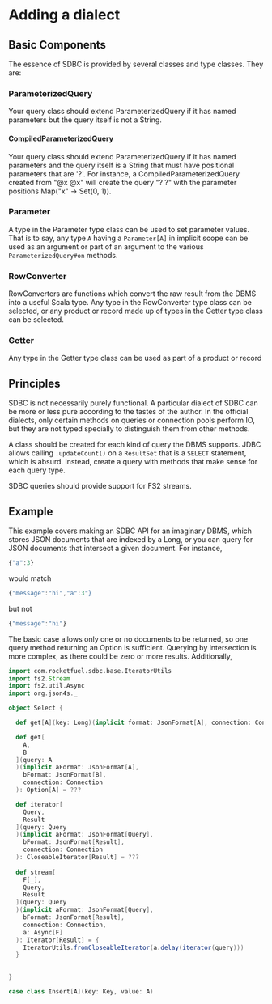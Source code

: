 # Adding a dialect

## Basic Components

The essence of SDBC is provided by several classes and type classes. They are:

### ParameterizedQuery

Your query class should extend ParameterizedQuery if it has named parameters but the query itself is not a String.

#### CompiledParameterizedQuery

Your query class should extend ParameterizedQuery if it has named parameters and the query itself is a String that must have positional parameters that are '?'. For instance, a CompiledParameterizedQuery created from "@x @x" will create the query "? ?" with the parameter positions Map("x" -> Set(0, 1)).

### Parameter

A type in the Parameter type class can be used to set parameter values. That is to say, any type `A` having a `Parameter[A]` in implicit scope can be used as an argument or part of an argument to the various `ParameterizedQuery#on` methods.

### RowConverter

RowConverters are functions which convert the raw result from the DBMS into a useful Scala type. Any type in the RowConverter type class can be selected, or any product or record made up of types in the Getter type class can be selected.

### Getter

Any type in the Getter type class can be used as part of a product or record

## Principles

SDBC is not necessarily purely functional. A particular dialect of SDBC can be more or less pure according to the tastes of the author. In the official dialects, only certain methods on queries or connection pools perform IO, but they are not typed specially to distinguish them from other methods.

A class should be created for each kind of query the DBMS supports. JDBC allows calling `.updateCount()` on a `ResultSet` that is a `SELECT` statement, which is absurd. Instead, create a query with methods that make sense for each query type.

SDBC queries should provide support for FS2 streams.

## Example

This example covers making an SDBC API for an imaginary DBMS, which stores JSON documents that are indexed by a Long, or you can query for JSON documents that intersect a given document. For instance,

```javascript
{"a":3}
```

would match

```javascript
{"message":"hi","a":3"}
```

but not

```javascript
{"message":"hi"}
```

The basic case allows only one or no documents to be returned, so one query method returning an Option is sufficient. Querying by intersection is more complex, as there could be zero or more results. Additionally, 

```scala
import com.rocketfuel.sdbc.base.IteratorUtils
import fs2.Stream
import fs2.util.Async
import org.json4s._

object Select {

  def get[A](key: Long)(implicit format: JsonFormat[A], connection: Connection): Option[A] = ???

  def get[
    A,
    B
  ](query: A
  )(implicit aFormat: JsonFormat[A],
    bFormat: JsonFormat[B],
    connection: Connection
  ): Option[A] = ???

  def iterator[
    Query,
    Result
  ](query: Query
  )(implicit aFormat: JsonFormat[Query],
    bFormat: JsonFormat[Result],
    connection: Connection
  ): CloseableIterator[Result] = ???
  
  def stream[
    F[_],
    Query,
    Result
  ](query: Query
  )(implicit aFormat: JsonFormat[Query],
    bFormat: JsonFormat[Result],
    connection: Connection,
    a: Async[F]
  ): Iterator[Result] = {
    IteratorUtils.fromCloseableIterator(a.delay(iterator(query)))
  }
  

}

case class Insert[A](key: Key, value: A)

```

